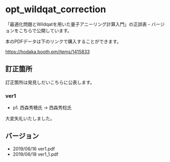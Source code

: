 # opt_wildqat_correction
 「最適化問題とWildqatを用いた量子アニーリング計算入門」の正誤表・バージョンをこちらで公開しています。
 
 本のPDFデータは下のリンクで購入することができます。
 
 https://hodaka.booth.pm/items/1415833

## 訂正箇所
訂正箇所は発見しだいこちらに公表します。

### ver1
 - p1. 西森秀穂氏 → 西森秀稔氏
 
大変失礼いたしました。

## バージョン
 - 2019/06/16 ver1.pdf
 - 2019/06/18 ver1_1.pdf
